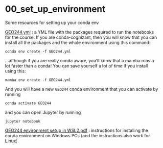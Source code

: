 # 00_set_up_environment
Some resources for setting up your conda env

[GEO244.yml](GEO244.yml) : a YML file with the packages required to run the notebooks for the course. If you are conda-cognizant, then you will know that you can install all the packages and the whole environment using this command:

    conda env create -f GEO244.yml
    
...although if you are really conda aware, you'll know that a mamba runs a lot faster than a conda! You can save yourself a lot of time if you install using this:

    mamba env create -f GEO244.yml

And you will have a new `GEO244` conda environment that you can activate by running

    conda activate GEO244

and you can open Jupyter by running

    jupyter notebook

[GEO244 environment setup in WSL2.pdf](GEO244%20environment%20setup%20in%20WSL2.pdf) : instructions for installing the conda environment on Windows PCs (and the instructions also work for Linux)
